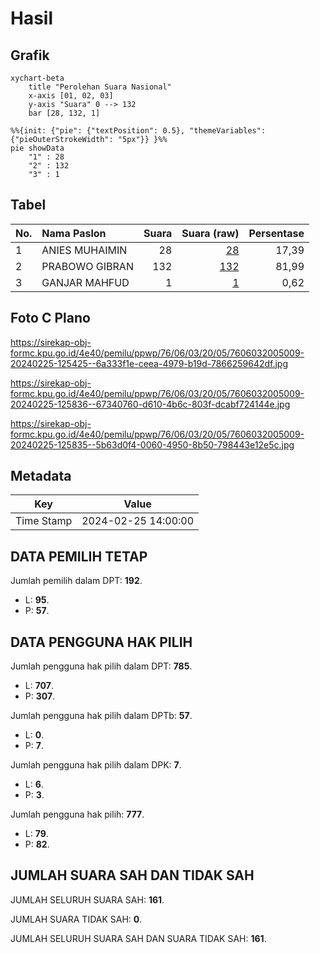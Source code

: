 # Hasil

## Grafik

```mermaid
xychart-beta
    title "Perolehan Suara Nasional"
    x-axis [01, 02, 03]
    y-axis "Suara" 0 --> 132
    bar [28, 132, 1]
```

```mermaid
%%{init: {"pie": {"textPosition": 0.5}, "themeVariables": {"pieOuterStrokeWidth": "5px"}} }%%
pie showData
    "1" : 28
    "2" : 132
    "3" : 1
```

## Tabel

| No. | Nama Paslon    | Suara | Suara (raw) | Persentase |
|:--- |:-------------- | -----:| -----------:| ----------:|
| 1   | ANIES MUHAIMIN | 28    | [28][p-1]   | 17,39      |
| 2   | PRABOWO GIBRAN | 132   | [132][p-2]  | 81,99      |
| 3   | GANJAR MAHFUD  | 1     | [1][p-3]    | 0,62       |


[p-1]: https://github.com/gigit-pemilu/pemilu-2024/blob/main/pilpres/hitung-suara/sub/76-sulawesi-barat/sub/06-mamuju-tengah/sub/03-budong-budong/sub/2005-kire/sub/009-tps/sub/paslon-1.txt
[p-2]: https://github.com/gigit-pemilu/pemilu-2024/blob/main/pilpres/hitung-suara/sub/76-sulawesi-barat/sub/06-mamuju-tengah/sub/03-budong-budong/sub/2005-kire/sub/009-tps/sub/paslon-2.txt
[p-3]: https://github.com/gigit-pemilu/pemilu-2024/blob/main/pilpres/hitung-suara/sub/76-sulawesi-barat/sub/06-mamuju-tengah/sub/03-budong-budong/sub/2005-kire/sub/009-tps/sub/paslon-3.txt

## Foto C Plano

https://sirekap-obj-formc.kpu.go.id/4e40/pemilu/ppwp/76/06/03/20/05/7606032005009-20240225-125425--6a333f1e-ceea-4979-b19d-7866259642df.jpg

https://sirekap-obj-formc.kpu.go.id/4e40/pemilu/ppwp/76/06/03/20/05/7606032005009-20240225-125836--67340760-d610-4b6c-803f-dcabf724144e.jpg

https://sirekap-obj-formc.kpu.go.id/4e40/pemilu/ppwp/76/06/03/20/05/7606032005009-20240225-125835--5b63d0f4-0060-4950-8b50-798443e12e5c.jpg


## Metadata

| Key        | Value               |
| ---------- | ------------------- |
| Time Stamp | 2024-02-25 14:00:00 |


## DATA PEMILIH TETAP

Jumlah pemilih dalam DPT: **192**.
 * L: **95**.
 * P: **57**.

## DATA PENGGUNA HAK PILIH

Jumlah pengguna hak pilih dalam DPT: **785**.
 * L: **707**.
 * P: **307**.

Jumlah pengguna hak pilih dalam DPTb: **57**.
 * L: **0**.
 * P: **7**.

Jumlah pengguna hak pilih dalam DPK: **7**.
 * L: **6**.
 * P: **3**.

Jumlah pengguna hak pilih: **777**.
 * L: **79**.
 * P: **82**.

## JUMLAH SUARA SAH DAN TIDAK SAH

JUMLAH SELURUH SUARA SAH: **161**.

JUMLAH SUARA TIDAK SAH: **0**.

JUMLAH SELURUH SUARA SAH DAN SUARA TIDAK SAH: **161**.


